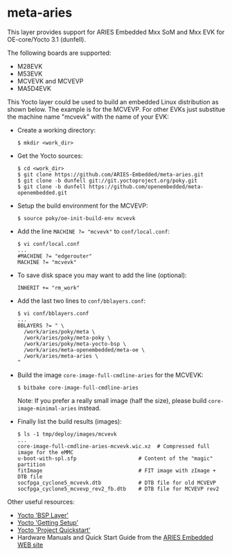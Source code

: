 meta-aries
==========

This layer provides support for ARIES Embedded Mxx SoM and Mxx EVK for
OE-core/Yocto 3.1 (dunfell).

The following boards are supported:

  * M28EVK
  * M53EVK
  * MCVEVK and MCVEVP
  * MA5D4EVK

This Yocto layer could be used to build an embedded Linux distribution
as shown below. The example is for the MCVEVP. For other EVKs just
substitue the machine name "mcvevk" with the name of your EVK:

  * Create a working directory:

        $ mkdir <work_dir>

  * Get the Yocto sources:

        $ cd <work_dir>
        $ git clone https://github.com/ARIES-Embedded/meta-aries.git
        $ git clone -b dunfell git://git.yoctoproject.org/poky.git
        $ git clone -b dunfell https://github.com/openembedded/meta-openembedded.git

  * Setup the build environment for the MCVEVP:

        $ source poky/oe-init-build-env mcvevk

  * Add the line `MACHINE ?= "mcvevk"` to `conf/local.conf`:

        $ vi conf/local.conf
        ...
        #MACHINE ?= "edgerouter"
        MACHINE ?= "mcvevk"

  * To save disk space you may want to add the line (optional):

        INHERIT += "rm_work"

  * Add the last two lines to `conf/bblayers.conf`:

        $ vi conf/bblayers.conf
        ...
        BBLAYERS ?= " \
          /work/aries/poky/meta \
          /work/aries/poky/meta-poky \
          /work/aries/poky/meta-yocto-bsp \
          /work/aries/meta-openembedded/meta-oe \
          /work/aries/meta-aries \
        "

  * Build the image `core-image-full-cmdline-aries` for the MCVEVK:

        $ bitbake core-image-full-cmdline-aries

    Note: If you prefer a really small image (half the size), please
    build `core-image-minimal-aries` instead.

  * Finally list the build results (images):

        $ ls -1 tmp/deploy/images/mcvevk
        ...
        core-image-full-cmdline-aries-mcvevk.wic.xz  # Compressed full image for the eMMC
        u-boot-with-spl.sfp                    # Content of the "magic" partition
        fitImage                               # FIT image with zImage + DTB file
        socfpga_cyclone5_mcvevk.dtb            # DTB file for old MCVEVP 
        socfpga_cyclone5_mcvevp_rev2_fb.dtb    # DTB file for MCVEVP rev2

Other useful resources:

  * [Yocto 'BSP Layer'](http://www.yoctoproject.org/docs/2.6/mega-manual/mega-manual.html#bsp-layers)
  * [Yocto 'Getting Setup'](http://www.yoctoproject.org/docs/2.6/mega-manual/mega-manual.html#getting-setup)
  * [Yocto 'Project Quickstart'](http://www.yoctoproject.org/docs/2.6/yocto-project-qs/yocto-project-qs.html)
  * Hardware Manuals and Quick Start Guide from the [ARIES Embedded WEB site](http://www.aries-embedded.de)
